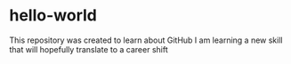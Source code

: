 # hello-world
This repository was created to learn about GitHub
I am learning a new skill that will hopefully translate to a career shift
